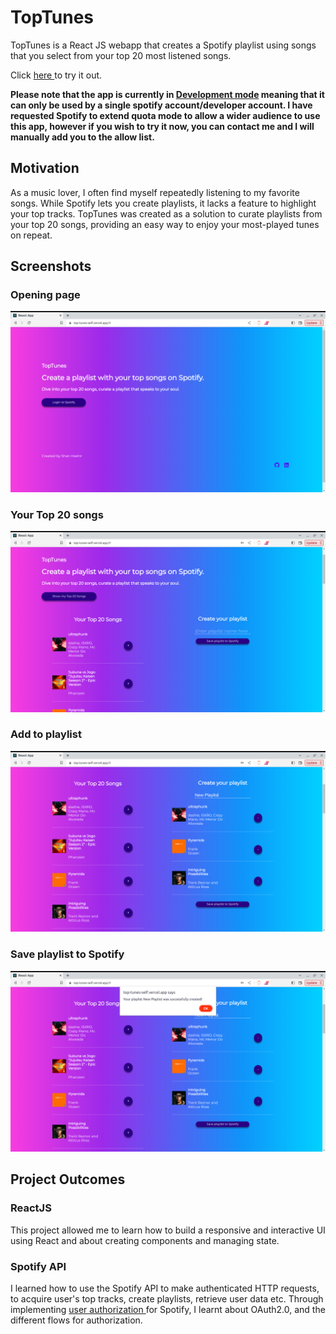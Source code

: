 # TopTunes 


TopTunes is a React JS webapp that creates a Spotify playlist using songs that you select from your top 20 most listened songs.

Click <a href = "https://top-tunes-self.vercel.app/#">here </a> to try it out.

<b>Please note that the app is currently in <a href = "https://developer.spotify.com/documentation/web-api/concepts/quota-modes"> Development mode</a> meaning that it can only be used by a single spotify account/developer account. I have requested Spotify to extend quota mode to allow a wider audience to use this app, however if you wish to try it now, you can contact me and I will manually add you to the allow list. </b>
## Motivation

As a music lover, I often find myself repeatedly listening to my favorite songs. While Spotify lets you create playlists, it lacks a feature to highlight your top tracks. TopTunes was created as a solution to curate playlists from your top 20 songs, providing an easy way to enjoy your most-played tunes on repeat.

## Screenshots
### Opening page
![Alt text](images/login.png)

### Your Top 20 songs
![Alt text](images/main.png)

### Add to playlist
![Alt text](images/playlists.png)

### Save playlist to Spotify
![Alt text](images/topsongs.png)

## Project Outcomes
### ReactJS
This project allowed me to learn how to build a responsive and interactive UI using React and about creating components and managing state. 
### Spotify API
I learned how to use the Spotify API to make authenticated HTTP requests, to acquire user's top tracks, create playlists, retrieve user data etc. Through implementing <a href="https://developer.spotify.com/documentation/web-api/concepts/authorization">user authorization </a>for Spotify, I learnt about OAuth2.0, and the different flows for authorization. 